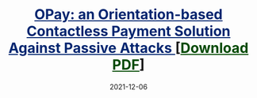 ---
title: "<a href='https://dl.acm.org/doi/10.1145/3485832.3485887' style='color: #032670;'>OPay: an Orientation-based Contactless Payment Solution Against Passive Attacks
</a> [<a href='http://Mahshidmehr.github.io/files/OPay.pdf' style='color: #034a03;'>Download PDF</a>]"
collection: publications
date: 2021-12-06
venue: 'ACSAC 2021: Proceedings of the 37th Annual Computer Security Applications Conference'
---